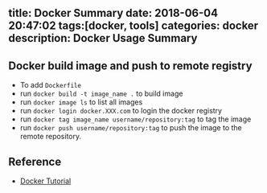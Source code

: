 title: Docker Summary
date: 2018-06-04 20:47:02
tags:[docker, tools]
categories: docker
description: Docker Usage Summary
---

## Docker build image and push to remote registry

- To add `Dockerfile`
- run `docker build -t image_name .` to build image
- run `docker image ls` to list all images
- run `docker login docker.XXX.com` to login the docker registry
- run `docker tag image_name username/repository:tag` to tag the image
- run `docker push username/repository:tag` to push the image to the remote repository.



## Reference

- [Docker Tutorial](https://docs.docker.com/get-started/part2/#log-in-with-your-docker-id)
